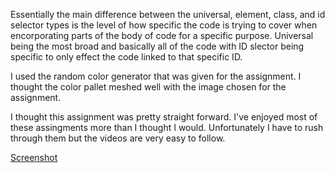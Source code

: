 Essentially the main difference between the universal, element, class, and id selector types is the level of how specific the code is trying to cover when encorporating parts of the body of code for a specific purpose. Universal being the most broad and basically all of the code with ID slector being specific to only effect the code linked to that specific ID.

I used the random color generator that was given for the assignment. I thought the color pallet meshed well with the image chosen for the assignment.

I thought this assignment was pretty straight forward. I've enjoyed most of these assingments more than I thought I would. Unfortunately I have to rush through them but the videos are very easy to follow.

[Screenshot](./images/screenshot10.JPG)